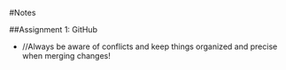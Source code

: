 #Notes

##Assignment 1: GitHub
- //Always be aware of conflicts and keep things organized and precise when merging changes!

